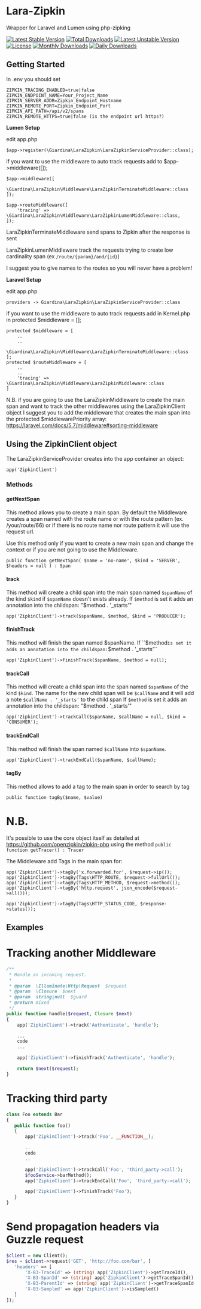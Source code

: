 # Lara-Zipkin
Wrapper for Laravel and Lumen using php-zipking

[![Latest Stable Version](https://poser.pugx.org/lucagiardina/lara-zipkin/v/stable)](https://packagist.org/packages/lucagiardina/lara-zipkin)
[![Total Downloads](https://poser.pugx.org/lucagiardina/lara-zipkin/downloads)](https://packagist.org/packages/lucagiardina/lara-zipkin)
[![Latest Unstable Version](https://poser.pugx.org/lucagiardina/lara-zipkin/v/unstable)](https://packagist.org/packages/lucagiardina/lara-zipkin)
[![License](https://poser.pugx.org/lucagiardina/lara-zipkin/license)](https://packagist.org/packages/lucagiardina/lara-zipkin)
[![Monthly Downloads](https://poser.pugx.org/lucagiardina/lara-zipkin/d/monthly)](https://packagist.org/packages/lucagiardina/lara-zipkin)
[![Daily Downloads](https://poser.pugx.org/lucagiardina/lara-zipkin/d/daily)](https://packagist.org/packages/lucagiardina/lara-zipkin)


## Getting Started

In .env you should set

```
ZIPKIN_TRACING_ENABLED=true|false
ZIPKIN_ENDPOINT_NAME=Your_Project_Name
ZIPKIN_SERVER_ADDR=Zipkin_Endpoint_Hostname
ZIPKIN_REMOTE_PORT=Zipkin_Endpoint_Port
ZIPKIN_API_PATH=/api/v2/spans
ZIPKIN_REMOTE_HTTPS=true|false (is the endpoint url https?)
```

**Lumen Setup**

edit app.php

```
$app->register(\Giardina\LaraZipkin\LaraZipkinServiceProvider::class);
```

if you want to use the middleware to auto track requests add to $app->middleware([]);

```
$app->middleware([
    \Giardina\LaraZipkin\Middleware\LaraZipkinTerminateMiddleware::class
]);

$app->routeMiddleware([
    'tracing' => \Giardina\LaraZipkin\Middleware\LaraZipkinLumenMiddleware::class,
]);

```
LaraZipkinTerminateMiddleware send spans to Zipkin after the response is sent

LaraZipkinLumenMiddleware track the requests trying to create low cardinality span (ex ``/route/{param}/and/{id}``) 

I suggest you to give names to the routes so you will never have a problem!

**Laravel Setup**

edit app.php

```
providers -> Giardina\LaraZipkin\LaraZipkinServiceProvider::class
```

if you want to use the middleware to auto track requests add in Kernel.php in protected $middleware = [];

```
protected $middleware = [
    ..
    ..
    \Giardina\LaraZipkin\Middleware\LaraZipkinTerminateMiddleware::class
];
protected $routeMiddleware = [
    ..
    ..
    'tracing' => \Giardina\LaraZipkin\Middleware\LaraZipkinMiddleware::class
]
```





N.B. if you are going to use the LaraZipkinMiddleware to create the main span and want to track the other middlewares using the LaraZipkinClient object I suggest you to add the middleware that creates the main span into the protected $middlewarePriority array: https://laravel.com/docs/5.7/middleware#sorting-middleware


## Using the ZipkinClient object

The LaraZipkinServiceProvider creates into the app container an object:
```
app('ZipkinClient')
```

### Methods

#### getNextSpan

This method allows you to create a main span. By default the Middleware creates a span named with the route name or with the route pattern (ex. /your/route/66) or if there is no route name nor route pattern it will use the request url.

Use this method only if you want to create a new main span and change the context or if you are not going to use the Middleware.
```
public function getNextSpan( $name = 'no-name', $kind = 'SERVER', $headers = null ) : Span
```

#### track

This method will create a child span into the main span named ``$spanName`` of the kind ``$kind`` if ``$spanName`` doesn't exists already. 
If ``$method`` is set it adds an annotation into the childspan: "$method . '_starts'"
```
app('ZipkinClient')->track($spanName, $method, $kind = 'PRODUCER');
```

#### finishTrack

This method will finish the span named $spanName.
If ``$method`` is set it adds an annotation into the childspan: ``$method . '_starts'``
```
app('ZipkinClient')->finishTrack($spanName, $method = null);
```

#### trackCall

This method will create a child span into the span named ``$spanName`` of the kind ``$kind``.
The name for the new child span will be ``$callName`` and it will add a note ``$callName . '_starts'`` to the child span
If `$method` is set it adds an annotation into the childspan: "$method . '_starts'"
```
app('ZipkinClient')->trackCall($spanName, $callName = null, $kind = 'CONSUMER');
```

#### trackEndCall

This method will finish the span named ``$callName`` into ``$spanName``.
```
app('ZipkinClient')->trackEndCall($spanName, $callName);
```

#### tagBy

This method allows to add a tag to the main span in order to search by tag
```
public function tagBy($name, $value)
```


# N.B.
It's possible to use the core object itself as detailed at https://github.com/openzipkin/zipkin-php using the method 
```public function getTracer() : Tracer```


The Middleware add Tags in the main span for:

```
app('ZipkinClient')->tagBy('x.forwarded.for', $request->ip());
app('ZipkinClient')->tagBy(Tags\HTTP_ROUTE, $request->fullUrl());
app('ZipkinClient')->tagBy(Tags\HTTP_METHOD, $request->method());
app('ZipkinClient')->tagBy('http.request', json_encode($request->all()));

app('ZipkinClient')->tagBy(Tags\HTTP_STATUS_CODE, $response->status());
```


## Examples

# Tracking another Middleware
```php
/**
 * Handle an incoming request.
 *
 * @param  \Illuminate\Http\Request  $request
 * @param  \Closure  $next
 * @param  string|null  $guard
 * @return mixed
 */
public function handle($request, Closure $next)
{
    app('ZipkinClient')->track('Authenticate', 'handle');

    ...
    code
    ...

    app('ZipkinClient')->finishTrack('Authenticate', 'handle');

    return $next($request);
}
 ```
 
 
# Tracking third party
 ```php
 class Foo extends Bar
{
    public function foo()
    {
        app('ZipkinClient')->track('Foo', __FUNCTION__);

        ..
        code
        ..

        app('ZipkinClient')->trackCall('Foo', 'third_party->call');
        $fooService->barMethod();
        app('ZipkinClient')->trackEndCall('Foo', 'third_party->call');

        app('ZipkinClient')->finishTrack('Foo');
    }
}
 ```


# Send propagation headers via Guzzle request
 ```php
$client = new Client();
$res = $client->request('GET', 'http://foo.com/bar', [
    'headers' => [
        'X-B3-TraceId' => (string) app('ZipkinClient')->getTraceId(),
        'X-B3-SpanId' => (string) app('ZipkinClient')->getTraceSpanId(),
        'X-B3-ParentId' => (string) app('ZipkinClient')->getTraceSpanId(),
        'X-B3-Sampled' => app('ZipkinClient')->isSampled()
    ]
]);
 ```